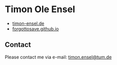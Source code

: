 # Timon Ole Ensel
- [timon-ensel.de](https://timon-ensel.de)
- [forgottosave.github.io](forgottosave.github.io)
## Contact
Please contact me via e-mail: timon.ensel@tum.de
